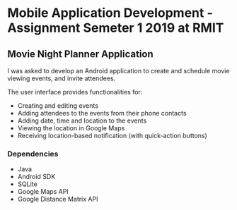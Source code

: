 # Mobile Application Development - Assignment Semeter 1 2019 at RMIT

## Movie Night Planner Application
I was asked to develop an Android application to create and schedule movie viewing events, and invite attendees. 

The user interface provides functionalities for: 
- Creating and editing events 
- Adding attendees to the events from their phone contacts 
- Adding date, time and location to the events 
- Viewing the location in Google Maps 
- Receiving location-based notification (with quick-action buttons)

### Dependencies

- Java 
- Android SDK 
- SQLite 
- Google Maps API
- Google Distance Matrix API

